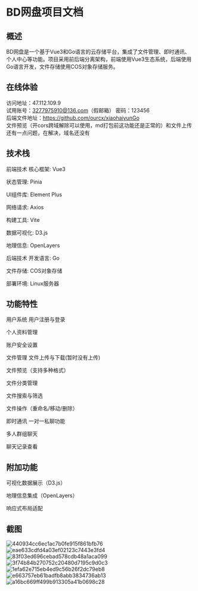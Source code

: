 # BD网盘项目文档
## 概述
BD网盘是一个基于Vue3和Go语言的云存储平台，集成了文件管理、即时通讯、个人中心等功能。项目采用前后端分离架构，前端使用Vue3生态系统，后端使用Go语言开发，文件存储使用COS对象存储服务。

## 在线体验
访问地址：47.112.109.9  
试用账号：3277975910@136.com（假邮箱） 密码：123456  
后端文件地址：https://github.com/ourcx/xiaohaiyunGo  
文件预览（开cors跨域解除可以使用，md打包前这功能还是正常的）和文件上传还有一点问题，在解决，域名还没有  

## 技术栈
前端技术
核心框架: Vue3

状态管理: Pinia

UI组件库: Element Plus

网络请求: Axios

构建工具: Vite

数据可视化: D3.js

地理信息: OpenLayers

后端技术
开发语言: Go

文件存储: COS对象存储

部署环境: Linux服务器

## 功能特性
用户系统
用户注册与登录

个人资料管理

账户安全设置

文件管理
文件上传与下载(暂时没有上传)

文件预览（支持多种格式）

文件分类管理

文件搜索与筛选

文件操作（重命名/移动/删除）

即时通讯
一对一私聊功能

多人群组聊天

聊天记录查看

## 附加功能
可视化数据展示（D3.js）

地理信息集成（OpenLayers）

响应式布局适配

## 截图  
![440934cc6ec1ac7b0fe915f861bfb76](https://github.com/user-attachments/assets/40572715-55d2-4304-945c-a3673d3031aa)
![eae633cdfd4a03ef02123c7443e3fd4](https://github.com/user-attachments/assets/521b6d76-b7c8-4b87-be1b-9ad2eb6f170f)
![83f03ed696cebad578cdb48a1aca099](https://github.com/user-attachments/assets/9f6e70ed-2972-434a-9c27-605de66fde29)
![3f74b84b270752c20480d7195c9d0c3](https://github.com/user-attachments/assets/cbd98e3a-2f6d-4624-a3fe-ff9323abe7be)
![1efa62e715eb4ed9c56b26f2dc79eb8](https://github.com/user-attachments/assets/5992a813-28d8-4d16-95ac-07a315d26ddd)
![e663757eb61badfb8abb3834736ab13](https://github.com/user-attachments/assets/6f7cd90d-dc15-465f-b79e-612ed65277e3)
![a16bc669ff499b913305a41b0698c28](https://github.com/user-attachments/assets/060ae840-77f8-4d7c-bcef-9194684e8b96)




 

